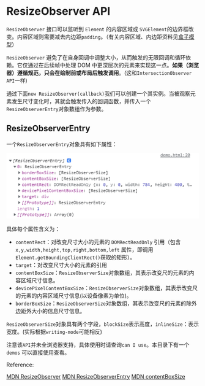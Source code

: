 # ResizeObserver API

`ResizeObserver` 接口可以监听到 `Element` 的内容区域或 `SVGElement`的边界框改变。内容区域则需要减去内边距`padding`。（有关内容区域、内边距资料见[盒子模型](https://developer.mozilla.org/docs/Learn/CSS/Introduction_to_CSS/Box_model)）

`ResizeObserver` 避免了在自身回调中调整大小，从而触发的无限回调和循环依赖。它仅通过在后续帧中处理 DOM 中更深层次的元素来实现这一点。**如果（浏览器）遵循规范，只会在绘制前或布局后触发调用**。(这和`IntersectionObserver API`一样)

通过下面`new ResizeObserver(callback)`我们可以创建一个其实例。当被观察元素发生尺寸变化时，其就会触发传入的回调函数，并传入一个`ResizeObserverEntry`对象数组作为参数。

## ResizeObserverEntry

一个`ResizeObserverEntry`对象具有如下属性：

![ResizeObserverEntry](./imgs/ResizeObserverEntry.png)

具体每个属性含义为：

-   `contentRect`：对改变尺寸大小的元素的 `DOMRectReadOnly` 引用（包含 `x,y,width,height,top,right,bottom,left` 属性，即调用`Element.getBoundingClientRect()`获取的矩形）。
-   `target`：对改变尺寸大小的元素的引用
-   `contentBoxSize`：`ResizeObserverSize`对象数组，其表示改变尺的元素的内容区域尺寸信息。
-   `devicePixelContentBoxSize`：`ResizeObserverSize`对象数组，其表示改变尺的元素的内容区域尺寸信息(以设备像素为单位)。
-   `borderBoxSize`：`ResizeObserverSize`对象数组，其表示改变尺的元素的除外边距外大小的信息尺寸信息。

`ResizeObserverSize`对象具有两个字段，`blockSize`表示高度，`inlineSize`：表示宽度。(实际根据`writing-mode`可能相反)

注意该`API`并未全浏览器支持，具体使用时请查询`can I use`。本目录下有一个 `demos` 可以直接使用查看。

Reference:

[MDN ResizeObserver](https://developer.mozilla.org/zh-CN/docs/Web/API/ResizeObserver)
[MDN ResizeObserverEntry](https://developer.mozilla.org/zh-CN/docs/Web/API/ResizeObserverEntry)
[MDN contentBoxSize](https://developer.mozilla.org/en-US/docs/Web/API/ResizeObserverEntry/contentBoxSize)
